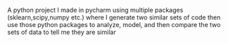 A python project I made in pycharm using multiple packages (sklearn,scipy,numpy etc.) where I generate two similar sets of code then use those python packages to analyze, model, and then compare the two sets of data to tell me they are similar 
